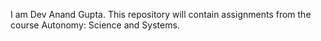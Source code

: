I am Dev Anand Gupta. This repository will contain assignments from the course Autonomy: Science and Systems.
